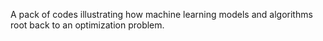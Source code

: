 A pack of codes illustrating how machine learning models and algorithms root back to an optimization problem.
